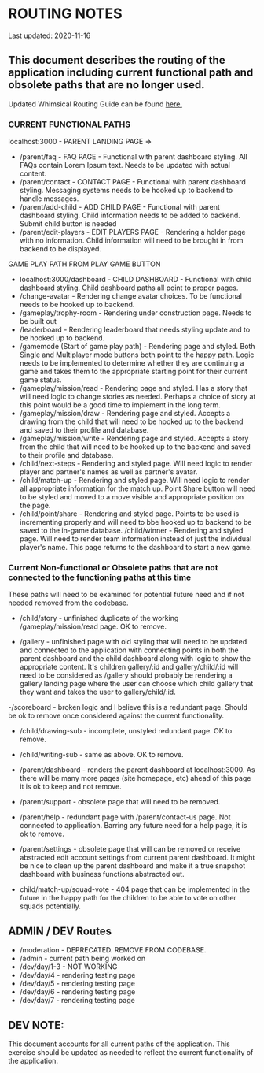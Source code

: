 # ROUTING NOTES
Last updated: 2020-11-16

## This document describes the routing of the application including current functional path and obsolete paths that are no longer used. 

Updated Whimsical Routing Guide can be found [here.](https://whimsical.com/scribble-stadium-site-flow-XDLc5WXBQYfbWdb2C4NTRa)

### CURRENT FUNCTIONAL PATHS

localhost:3000 - PARENT LANDING PAGE =>
- /parent/faq  - FAQ PAGE - Functional with parent dashboard styling. All FAQs contain Lorem Ipsum text. Needs to be updated with actual content.
- /parent/contact - CONTACT PAGE - Functional with parent dashboard styling. Messaging systems needs to be hooked up to backend to handle messages.
- /parent/add-child - ADD CHILD PAGE - Functional with parent dashboard styling. Child information needs to be added to backend. Submit child button is needed
- /parent/edit-players - EDIT PLAYERS PAGE - Rendering a holder page with no information. Child information will need to be brought in from backend to be displayed.

GAME PLAY PATH FROM PLAY GAME BUTTON
- localhost:3000/dashboard - CHILD DASHBOARD - Functional with child dashboard styling. Child dashboard paths all point to proper pages.
- /change-avatar - Rendering change avatar choices. To be functional needs to be hooked up to backend.
- /gameplay/trophy-room - Rendering under construction page. Needs to be built out
- /leaderboard - Rendering leaderboard that needs styling update and to be hooked up to backend.
- /gamemode (Start of game play path) - Rendering page and styled. Both Single and Multiplayer mode buttons both point to the happy path. Logic needs to be implemented to determine whether they are continuing a game and takes them to the appropriate starting point for their current game status.
- /gameplay/mission/read - Rendering page and styled. Has a story that will need logic to change stories as needed. Perhaps a choice of story at this point would be a good time to implement in the long term. 
- /gameplay/mission/draw - Rendering page and styled. Accepts a drawing from the child that will need to be hooked up to the backend and saved to their profile and database.
- /gameplay/mission/write - Rendering page and styled. Accepts a story from the child that will need to be hooked up to the backend and saved to their profile and database.
- /child/next-steps - Rendering and styled page. Will need logic to render player and partner's names as well as partner's avatar.
- /child/match-up - Rendering and styled page. Will need logic to render all appropriate information for the match up. Point Share button will need to be styled and moved to a move visible and appropriate position on the page. 
- /child/point/share - Rendering and styled page. Points to be used is incrementing properly and will need to bbe hooked up to backend to be saved to the in-game database.
/child/winner - Rendering and styled page. Will need to render team information instead of just the individual player's name. This page returns to the dashboard to start a new game. 

### Current Non-functional or Obsolete paths that are not connected to the functioning paths at this time
These paths will need to be examined for potential future need and if not needed removed from the codebase. 

- /child/story - unfinished duplicate of the working /gameplay/mission/read page. OK to remove.

- /gallery - unfinished page with old styling that will need to be updated and connected to the application with connecting points in both the parent dashboard and the child dashboard along with logic to show the appropriate content. It's children gallery/:id and gallery/child/:id will need to be considered as /gallery should probably be rendering a gallery landing page where the user can choose which child gallery that they want and takes the user to gallery/child/:id. 

-/scoreboard - broken logic and I believe this is a redundant page. Should be ok to remove once considered against the current functionality.

- /child/drawing-sub - incomplete, unstyled redundant page. OK to remove.

- /child/writing-sub - same as above. OK to remove.

- /parent/dashboard - renders the parent dashboard at localhost:3000. As there will be many more pages (site homepage, etc) ahead of this page it is ok to keep and not remove. 

- /parent/support - obsolete page that will need to be removed.

- /parent/help - redundant page with /parent/contact-us page. Not connected to application. Barring any future need for a help page, it is ok to remove.

- /parent/settings - obsolete page that will can be removed or receive abstracted edit account settings from current parent dashboard. It might be nice to clean up the parent dashboard and make it a true snapshot dashboard with business functions abstracted out.

- child/match-up/squad-vote - 404 page that can be implemented in the future in the happy path for the children to be able to vote on other squads potentially. 


## ADMIN / DEV Routes

- /moderation - DEPRECATED. REMOVE FROM CODEBASE.
- /admin - current path being worked on
- /dev/day/1-3 - NOT WORKING 
- /dev/day/4 - rendering testing page
- /dev/day/5 - rendering testing page
- /dev/day/6 - rendering testing page
- /dev/day/7 - rendering testing page

## DEV NOTE:

This document accounts for all current paths of the application. This exercise should be updated as needed to reflect the current functionality of the application.











